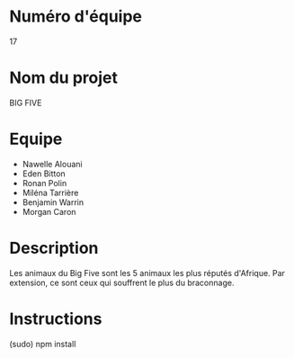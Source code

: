 # Numéro d'équipe
17

# Nom du projet
BIG FIVE

# Equipe
- Nawelle Alouani
- Eden Bitton
- Ronan Polin
- Miléna Tarrière
- Benjamin Warrin
- Morgan Caron

# Description
Les animaux du Big Five sont les 5 animaux les plus réputés d'Afrique. Par extension, ce sont ceux qui souffrent le plus du braconnage.

# Instructions
(sudo) npm install